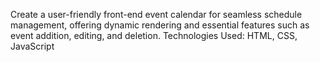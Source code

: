 Create a user-friendly front-end event calendar for seamless schedule management, offering dynamic rendering and essential features such as event addition, editing, and deletion.
Technologies Used: HTML, CSS, JavaScript
